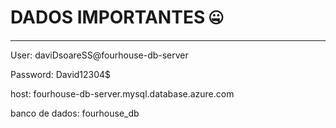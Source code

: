 
# DADOS IMPORTANTES 🤐
------------------------------------------------------------

User: daviDsoareSS@fourhouse-db-server

Password: David12304$

host: fourhouse-db-server.mysql.database.azure.com

banco de dados: fourhouse_db
